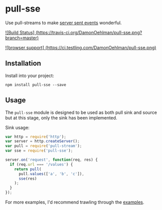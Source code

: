 # pull-sse

Use pull-streams to make
[server sent events](http://www.w3.org/TR/eventsource/) wonderful.

[
![Build Status]
(https://travis-ci.org/DamonOehlman/pull-sse.png?branch=master)
](https://travis-ci.org/DamonOehlman/pull-sse)

[
![browser support]
(https://ci.testling.com/DamonOehlman/pull-sse.png)
](https://ci.testling.com/DamonOehlman/pull-sse)

## Installation

Install into your project:

```
npm install pull-sse --save
```

## Usage

The `pull-sse` module is designed to be used as both pull sink and source
but at this stage, only the sink has been implemented.

Sink usage:

```js
var http = require('http');
var server = http.createServer();
var pull = require('pull-stream');
var sse = require('pull-sse');

server.on('request', function(req, res) {
  if (req.url === '/values') {
    return pull(
      pull.values(['a', 'b', 'c']),
      sse(res)
    );
  }
});
```

For more examples, I'd recommend trawling through the [examples](/examples).
